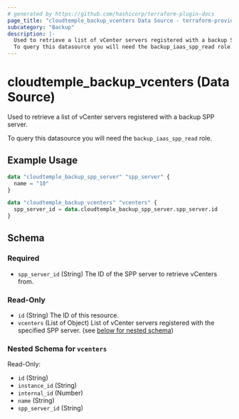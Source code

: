 ```yaml
---
# generated by https://github.com/hashicorp/terraform-plugin-docs
page_title: "cloudtemple_backup_vcenters Data Source - terraform-provider-cloudtemple"
subcategory: "Backup"
description: |-
  Used to retrieve a list of vCenter servers registered with a backup SPP server.
  To query this datasource you will need the backup_iaas_spp_read role.
---
```


# cloudtemple_backup_vcenters (Data Source)

Used to retrieve a list of vCenter servers registered with a backup SPP server.

To query this datasource you will need the `backup_iaas_spp_read` role.

## Example Usage

```terraform
data "cloudtemple_backup_spp_server" "spp_server" {
  name = "10"
}

data "cloudtemple_backup_vcenters" "vcenters" {
  spp_server_id = data.cloudtemple_backup_spp_server.spp_server.id
}
```

<!-- schema generated by tfplugindocs -->
## Schema

### Required

- `spp_server_id` (String) The ID of the SPP server to retrieve vCenters from.

### Read-Only

- `id` (String) The ID of this resource.
- `vcenters` (List of Object) List of vCenter servers registered with the specified SPP server. (see [below for nested schema](#nestedatt--vcenters))

<a id="nestedatt--vcenters"></a>
### Nested Schema for `vcenters`

Read-Only:

- `id` (String)
- `instance_id` (String)
- `internal_id` (Number)
- `name` (String)
- `spp_server_id` (String)


